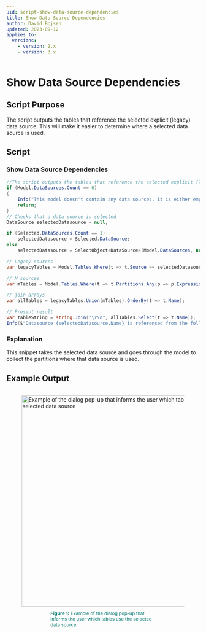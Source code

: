 ```yaml
---
uid: script-show-data-source-dependencies
title: Show Data Source Dependencies
author: David Bojsen
updated: 2023-09-12
applies_to:
  versions:
    - version: 2.x
    - version: 3.x
---
```

# Show Data Source Dependencies

## Script Purpose
The script outputs the tables that reference the selected explicit (legacy) data source. This will make it easier to determine where a selected data source is used. 

## Script

### Show Data Source Dependencies
```csharp
//The script outputs the tables that reference the selected explicit (legacy) data source.
if (Model.DataSources.Count == 0)
{
    Info("This model doesn't contain any data sources, it is either empty or using implicit datasources");
    return;
}
// Checks that a data source is selected
DataSource selectedDatasource = null;

if (Selected.DataSources.Count == 1)
    selectedDatasource = Selected.DataSource;
else
    selectedDatasource = SelectObject<DataSource>(Model.DataSources, null, "Select which datasource to see dependencies for");

// Legacy sources
var legacyTables = Model.Tables.Where(t => t.Source == selectedDatasource.Name).ToList();

// M sources
var mTables = Model.Tables.Where(t => t.Partitions.Any(p => p.Expression.Contains($"= #\"{selectedDatasource.Name}\","))).ToList();

// join arrays
var allTables = legacyTables.Union(mTables).OrderBy(t => t.Name);

// Present result
var tableString = string.Join("\r\n", allTables.Select(t => t.Name));
Info($"Datasource {selectedDatasource.Name} is referenced from the following tables:\r\n" + tableString);
```
### Explanation
This snippet takes the selected data source and goes through the model to collect the partitions where that data source is used. 

## Example Output

<figure style="padding-top: 15px;">
  <img class="noscale" src="~/content/assets/images/Cscripts/script-show-data-source-dependencies-output.png" alt="Example of the dialog pop-up that informs the user which tables use the selected data source" style="width: 550px;"/>
  <figcaption style="font-size: 12px; padding-top: 10px; padding-bottom: 15px; padding-left: 75px; padding-right: 75px; color:#00766e"><strong>Figure 1:</strong> Example of the dialog pop-up that informs the user which tables use the selected data source.</figcaption>
</figure>